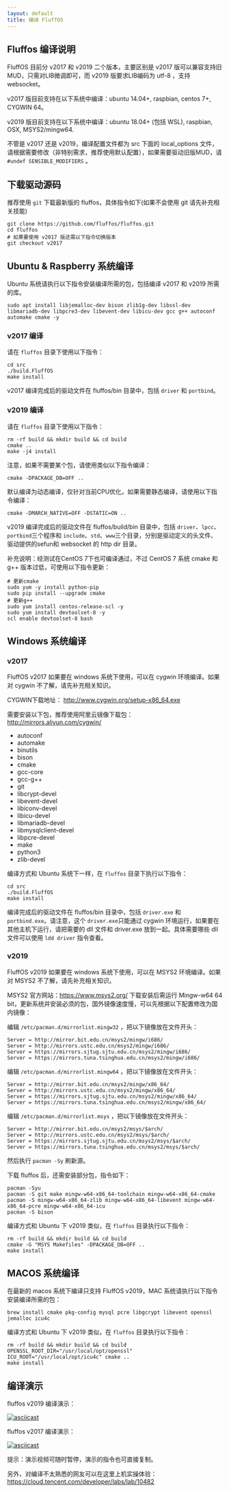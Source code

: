 ```yaml
---
layout: default
title: 编译 FluffOS
---
```


## Fluffos 编译说明

FluffOS 目前分 v2017 和 v2019 二个版本，主要区别是 v2017 版可以兼容支持旧MUD，只需对LIB微调即可，而 v2019 版要求LIB编码为 utf-8 ，支持websocket。

v2017 版目前支持在以下系统中编译：ubuntu 14.04+, raspbian, centos 7+, CYGWIN 64。

v2019 版目前支持在以下系统中编译：ubuntu 18.04+ (包括 WSL), raspbian, OSX, MSYS2/mingw64.

不管是 v2017 还是 v2019，编译配置文件都为 src 下面的 local_options 文件，请根据需要修改（非特别需求，推荐使用默认配置），如果需要驱动旧版MUD，请 `#undef SENSIBLE_MODIFIERS` 。

## 下载驱动源码

推荐使用 `git` 下载最新版的 fluffos，具体指令如下(如果不会使用 git 请先补充相关技能)

    git clone https://github.com/fluffos/fluffos.git
    cd fluffos
    # 如果要使用 v2017 版还需以下指令切换版本
    git checkout v2017

## Ubuntu & Raspberry 系统编译

Ubuntu 系统请执行以下指令安装编译所需的包，包括编译 v2017 和 v2019 所需的库。

    sudo apt install libjemalloc-dev bison zlib1g-dev libssl-dev libmariadb-dev libpcre3-dev libevent-dev libicu-dev gcc g++ autoconf automake cmake -y

### v2017 编译

请在 `fluffos` 目录下使用以下指令：

    cd src
    ./build.FluffOS
    make install

v2017 编译完成后的驱动文件在 fluffos/bin 目录中，包括 `driver` 和 `portbind`。

### v2019 编译

请在 `fluffos` 目录下使用以下指令：

    rm -rf build && mkdir build && cd build
    cmake ..
    make -j4 install

注意，如果不需要某个包，请使用类似以下指令编译：

    cmake -DPACKAGE_DB=OFF ..

默认编译为动态编译，仅针对当前CPU优化，如果需要静态编译，请使用以下指令编译：

    cmake -DMARCH_NATIVE=OFF -DSTATIC=ON ..

v2019 编译完成后的驱动文件在 fluffos/build/bin 目录中，包括 `driver`、`lpcc`、`portbind`三个程序和 `include`、`std`、`www`三个目录，分别是驱动定义的头文件、驱动提供的sefun和 websocket 的 http dir 目录。

补充说明：经测试在CentOS 7下也可编译通过，不过 CentOS 7 系统 cmake 和 g++ 版本过低，可使用以下指令更新：

    # 更新cmake
    sudo yum -y install python-pip
    sudo pip install --upgrade cmake
    # 更新g++
    sudo yum install centos-release-scl -y
    sudo yum install devtoolset-8 -y
    scl enable devtoolset-8 bash

## Windows 系统编译

### v2017

FluffOS v2017 如果要在 windows 系统下使用，可以在 cygwin 环境编译。如果对 cygwin 不了解，请先补充相关知识。

CYGWIN下载地址： http://www.cygwin.org/setup-x86_64.exe

需要安装以下包，推荐使用阿里云镜像下载包：http://mirrors.aliyun.com/cygwin/

* autoconf
* automake
* binutils
* bison
* cmake
* gcc-core
* gcc-g++
* git
* libcrypt-devel
* libevent-devel
* libiconv-devel
* libicu-devel
* libmariadb-devel
* libmysqlclient-devel
* libpcre-devel
* make
* python3
* zlib-devel

编译方式和 Ubuntu 系统下一样，在 `fluffos` 目录下执行以下指令：

    cd src
    ./build.FluffOS
    make install

编译完成后的驱动文件在 fluffos/bin 目录中，包括 `driver.exe` 和 `portbind.exe`。请注意，这个 `driver.exe`只能通过 cygwin 环境运行，如果要在其他主机下运行，请把需要的 dll 文件和 driver.exe 放到一起。具体需要哪些 dll 文件可以使用 `ldd driver` 指令查看。

### v2019

FluffOS v2019 如果要在 windows 系统下使用，可以在 MSYS2 环境编译。如果对 MSYS2 不了解，请先补充相关知识。

MSYS2 官方网站：https://www.msys2.org/ 下载安装后需运行 Mingw-w64 64 bit，更新系统并安装必须的包，国外镜像速度慢，可以先根据以下配置修改为国内镜像：

编辑 `/etc/pacman.d/mirrorlist.mingw32` ，把以下镜像放在文件开头：

    Server = http://mirror.bit.edu.cn/msys2/mingw/i686/
    Server = http://mirrors.ustc.edu.cn/msys2/mingw/i686/
    Server = https://mirrors.sjtug.sjtu.edu.cn/msys2/mingw/i686/
    Server = https://mirrors.tuna.tsinghua.edu.cn/msys2/mingw/i686/

编辑 `/etc/pacman.d/mirrorlist.mingw64` ，把以下镜像放在文件开头：

    Server = http://mirror.bit.edu.cn/msys2/mingw/x86_64/
    Server = http://mirrors.ustc.edu.cn/msys2/mingw/x86_64/
    Server = https://mirrors.sjtug.sjtu.edu.cn/msys2/mingw/x86_64/
    Server = https://mirrors.tuna.tsinghua.edu.cn/msys2/mingw/x86_64/

编辑 `/etc/pacman.d/mirrorlist.msys` ，把以下镜像放在文件开头：

    Server = http://mirror.bit.edu.cn/msys2/msys/$arch/
    Server = http://mirrors.ustc.edu.cn/msys2/msys/$arch/
    Server = https://mirrors.sjtug.sjtu.edu.cn/msys2/msys/$arch/
    Server = https://mirrors.tuna.tsinghua.edu.cn/msys2/msys/$arch/

然后执行 `pacman -Sy` 刷新源。

下载 fluffos 后，还需安装部分包，指令如下：

    pacman -Syu
    pacman -S git make mingw-w64-x86_64-toolchain mingw-w64-x86_64-cmake
    pacman -S mingw-w64-x86_64-zlib mingw-w64-x86_64-libevent mingw-w64-x86_64-pcre mingw-w64-x86_64-icu
    pacman -S bison

编译方式和 Ubuntu 下 v2019 类似，在 `fluffos` 目录执行以下指令：

    rm -rf build && mkdir build && cd build
    cmake -G "MSYS Makefiles" -DPACKAGE_DB=OFF ..
    make install

## MACOS 系统编译

在最新的 macos 系统下编译只支持 FluffOS v2019，MAC 系统请执行以下指令安装编译所需的包：

    brew install cmake pkg-config mysql pcre libgcrypt libevent openssl jemalloc icu4c

编译方式和 Ubuntu 下 v2019 类似，在 `fluffos` 目录执行以下指令：

    rm -rf build && mkdir build && cd build
    OPENSSL_ROOT_DIR="/usr/local/opt/openssl" ICU_ROOT="/usr/local/opt/icu4c" cmake ..
    make install

## 编译演示

fluffos v2019 编译演示：

[![asciicast](https://asciinema.org/a/311570.svg)](https://asciinema.org/a/311570?autoplay=1&speed=3)

fluffos v2017 编译演示：

[![asciicast](https://asciinema.org/a/311567.svg)](https://asciinema.org/a/311567?autoplay=1&speed=2)


提示：演示视频可随时暂停，演示的指令也可直接复制。

另外，对编译不太熟悉的网友可以在这里上机实操体验：https://cloud.tencent.com/developer/labs/lab/10482
